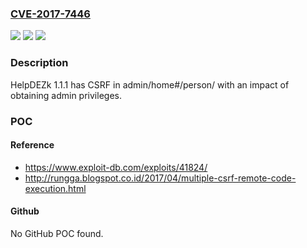 ### [CVE-2017-7446](https://cve.mitre.org/cgi-bin/cvename.cgi?name=CVE-2017-7446)
![](https://img.shields.io/static/v1?label=Product&message=n%2Fa&color=blue)
![](https://img.shields.io/static/v1?label=Version&message=n%2Fa&color=blue)
![](https://img.shields.io/static/v1?label=Vulnerability&message=n%2Fa&color=brighgreen)

### Description

HelpDEZk 1.1.1 has CSRF in admin/home#/person/ with an impact of obtaining admin privileges.

### POC

#### Reference
- https://www.exploit-db.com/exploits/41824/
- http://rungga.blogspot.co.id/2017/04/multiple-csrf-remote-code-execution.html

#### Github
No GitHub POC found.

